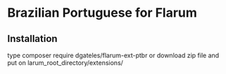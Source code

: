 # Brazilian Portuguese for Flarum

## Installation
type composer require dgateles/flarum-ext-ptbr
or download zip file and put on larum_root_directory/extensions/

